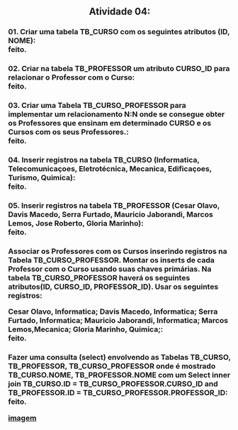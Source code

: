 <h2 align="center">Atividade 04:
  
<h3>01. Criar uma tabela TB_CURSO com os seguintes atributos (ID, NOME):<br>
feito.

<h3>02. Criar na tabela TB_PROFESSOR um atributo CURSO_ID para relacionar o Professor com o Curso:<br>
feito.

<h3>03. Criar uma Tabela TB_CURSO_PROFESSOR para implementar um relacionamento N:N onde se consegue obter
   os Professores que ensinam em determinado CURSO e os Cursos com os seus Professores.:<br>
feito.

<h3>04. Inserir registros na tabela TB_CURSO (Informatica, Telecomunicaçoes, Eletrotécnica, Mecanica, Edificaçoes, Turismo, Quimica):<br>
feito.

<h3>05. Inserir registros na tabela TB_PROFESSOR (Cesar Olavo, Davis Macedo, Serra Furtado, Mauricio Jaborandi, Marcos Lemos, Jose Roberto, Gloria Marinho):<br>
feito.

<h3>Associar os Professores com os Cursos inserindo registros na Tabela TB_CURSO_PROFESSOR.
   Montar os inserts de cada Professor com o Curso usando suas chaves primárias. Na tabela
   TB_CURSO_PROFESSOR haverá os seguintes atributos(ID, CURSO_ID, PROFESSOR_ID). Usar os seguintes registros:

   Cesar Olavo, Informatica;
   Davis Macedo, Informatica;
   Serra Furtado, Informatica;
   Mauricio Jaborandi, Informatica;
   Marcos Lemos,Mecanica;
   Gloria Marinho, Quimica;:<br>
feito.

<h3>Fazer uma consulta (select) envolvendo as Tabelas TB_CURSO, TB_PROFESSOR, TB_CURSO_PROFESSOR
   onde é mostrado TB_CURSO.NOME, TB_PROFESSOR.NOME com um Select inner join
   TB_CURSO.ID = TB_CURSO_PROFESSOR.CURSO_ID
   and
   TB_PROFESSOR.ID = TB_CURSO_PROFESSOR.PROFESSOR_ID:<br>
feito.

<a href = "https://github.com/charlisonsantos/bd-242/blob/main/Atividades/Atividade-04/Captura%20de%20tela%202024-12-17%20170152.png">imagem</a>
